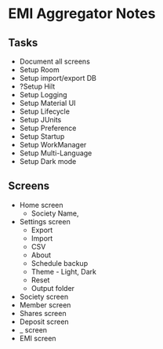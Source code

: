 # EMI Aggregator Notes

## Tasks

- Document all screens
- Setup Room
- Setup import/export DB
- ?Setup Hilt
- Setup Logging
- Setup Material UI
- Setup Lifecycle
- Setup JUnits
- Setup Preference
- Setup Startup
- Setup WorkManager
- Setup Multi-Language
- Setup Dark mode

## Screens

- Home screen
  - Society Name,
- Settings screen
  - Export
  - Import
  - CSV
  - About
  - Schedule backup
  - Theme - Light, Dark
  - Reset
  - Output folder
- Society screen
- Member screen
- Shares screen
- Deposit screen
- _ screen
- EMI screen 